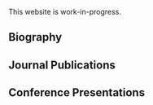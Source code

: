 This website is work-in-progress.

## Biography

## Journal Publications

## Conference Presentations
